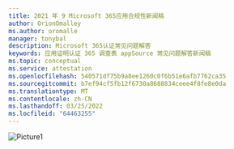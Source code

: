 ```yaml
---
title: 2021 年 9 Microsoft 365应用合规性新闻稿
author: OrionOmalley
ms.author: oromalle
manager: tonybal
description: Microsoft 365认证常见问题解答
keywords: 应用证明认证 365 调查表 appSource 常见问题解答新闻稿
ms.topic: conceptual
ms.service: attestation
ms.openlocfilehash: 540571df75b9a8ee1260c0f6b51e6afb7762ca35
ms.sourcegitcommit: b7ef94cf5fb12f6730a8688834ceee4f8fe8e0da
ms.translationtype: MT
ms.contentlocale: zh-CN
ms.lasthandoff: 03/25/2022
ms.locfileid: "64463255"
---
```

![Picture1](../media/NewsletterSept2021.jpg)
